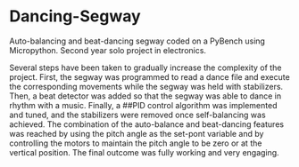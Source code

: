 # Dancing-Segway

Auto-balancing and beat-dancing segway coded on a PyBench using Micropython. Second year solo project in electronics.

Several steps have been taken to gradually increase the complexity of the project. First, the segway was programmed to read a dance file and execute the corresponding movements while the segway was held with stabilizers. Then, a beat detector was added so that the segway was able to dance in rhythm with a music. Finally, a ##PID control algorithm was implemented and tuned, and the stabilizers were removed once self-balancing was achieved. The combination of the auto-balance and beat-dancing features was reached by using the pitch angle as the set-pont variable and by controlling the motors to maintain the pitch angle to be zero or at the vertical position. The final outcome was fully working and very engaging.
